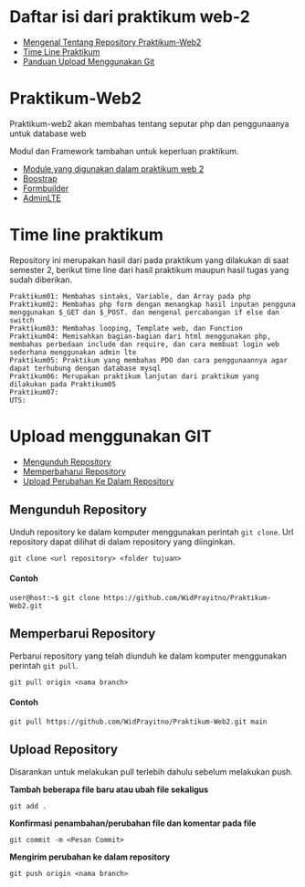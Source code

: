 # Daftar isi dari praktikum web-2
* [Mengenal Tentang Repository Praktikum-Web2](https://github.com/WidPrayitno/Praktikum-Web2#praktikum-web2)
* [Time Line Praktikum](https://github.com/WidPrayitno/Praktikum-Web2#Time-line-praktikum)
* [Panduan Upload Menggunakan Git](https://github.com/WidPrayitno/Praktikum-Web2#Upload-menggunakan-GIT)

# Praktikum-Web2
Praktikum-web2 akan membahas tentang seputar php dan penggunaanya untuk database web

Modul dan Framework tambahan untuk keperluan praktikum.
* [Module yang digunakan dalam praktikum web 2](https://guiltless-speedboat-6e6.notion.site/2e137b94dd9e4a7498465183020b1eb4?v=874549c4593441b8ab821a170edf90d3)
* [Boostrap](https://getbootstrap.com/docs/4.6/getting-started/introduction/)
* [Formbuilder](https://bootstrapformbuilder.com/)
* [AdminLTE](https://github.com/ColorlibHQ/AdminLTE)

# Time line praktikum

Repository ini merupakan hasil dari pada praktikum yang dilakukan di saat semester 2, berikut time line dari hasil praktikum maupun hasil tugas yang sudah diberikan.

```
Praktikum01: Membahas sintaks, Variable, dan Array pada php
Praktikum02: Membahas php form dengan menangkap hasil inputan pengguna menggunakan $_GET dan $_POST. dan mengenal percabangan if else dan switch
Praktikum03: Membahas looping, Template web, dan Function
Praktikum04: Memisahkan bagian-bagian dari html menggunakan php, membahas perbedaan include dan require, dan cara membuat login web sederhana menggunakan admin lte
Praktikum05: Praktikum yang membahas PDO dan cara penggunaannya agar dapat terhubung dengan database mysql
Praktikum06: Merupakan praktikum lanjutan dari praktikum yang dilakukan pada Praktikum05
Praktikum07:
UTS:
```

# Upload menggunakan GIT
* [Mengunduh Repository](https://github.com/WidPrayitno/Praktikum-Web2#Mengunduh-Repository)
* [Memperbaharui Repository](https://github.com/WidPrayitno/Praktikum-Web2#Memperbarui-Repository)
* [Upload Perubahan Ke Dalam Repository](https://github.com/WidPrayitno/Praktikum-Web2#Upload-Repository)

## Mengunduh Repository

Unduh repository ke dalam komputer menggunakan perintah `git clone`. Url
repository dapat dilihat di dalam repository yang diinginkan.

```
git clone <url repository> <folder tujuan>
```

#### Contoh

```
user@host:~$ git clone https://github.com/WidPrayitno/Praktikum-Web2.git 
```


## Memperbarui Repository

Perbarui repository yang telah diunduh ke dalam komputer menggunakan perintah
`git pull`.

```
git pull origin <nama branch>
```

#### Contoh

```
git pull https://github.com/WidPrayitno/Praktikum-Web2.git main
```



## Upload Repository
Disarankan untuk melakukan pull terlebih dahulu sebelum melakukan push.

**Tambah beberapa file baru atau ubah file sekaligus**
```
git add .
```

**Konfirmasi penambahan/perubahan file dan komentar pada file**
```
git commit -m <Pesan Commit>
```

**Mengirim perubahan ke dalam repository**
```
git push origin <nama branch>
```